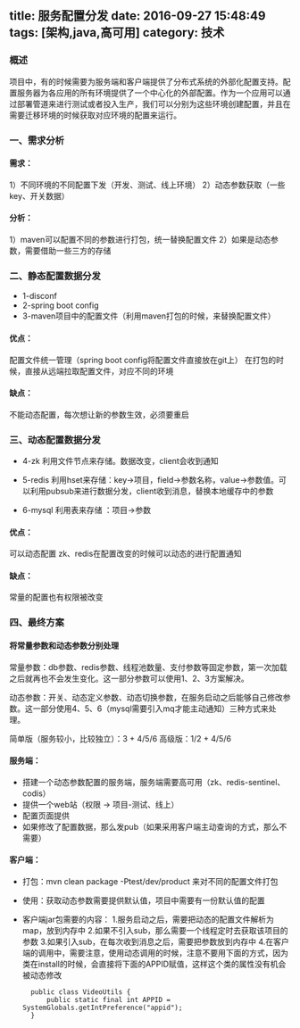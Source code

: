 title: 服务配置分发
date: 2016-09-27 15:48:49
tags: [架构,java,高可用]
category: 技术
---

### 概述

项目中，有的时候需要为服务端和客户端提供了分布式系统的外部化配置支持。配置服务器为各应用的所有环境提供了一个中心化的外部配置。作为一个应用可以通过部署管道来进行测试或者投入生产，我们可以分别为这些环境创建配置，并且在需要迁移环境的时候获取对应环境的配置来运行。


<!--more-->

### 一、需求分析
#### 需求：
1）不同环境的不同配置下发（开发、测试、线上环境）
2）动态参数获取（一些key、开关数据）

#### 分析：
1）maven可以配置不同的参数进行打包，统一替换配置文件
2）如果是动态参数，需要借助一些三方的存储

### 二、静态配置数据分发

* 1-disconf
* 2-spring boot config
* 3-maven项目中的配置文件（利用maven打包的时候，来替换配置文件）

#### 优点：
配置文件统一管理（spring boot config将配置文件直接放在git上）
在打包的时候，直接从远端拉取配置文件，对应不同的环境

#### 缺点：
不能动态配置，每次想让新的参数生效，必须要重启

### 三、动态配置数据分发

* 4-zk
利用文件节点来存储。数据改变，client会收到通知

* 5-redis
利用hset来存储：key->项目，field->参数名称，value->参数值。可以利用pubsub来进行数据分发，client收到消息，替换本地缓存中的参数

* 6-mysql
利用表来存储 ：项目->参数

#### 优点：
可以动态配置
zk、redis在配置改变的时候可以动态的进行配置通知

#### 缺点：
常量的配置也有权限被改变

### 四、最终方案

#### 将常量参数和动态参数分别处理

常量参数：db参数、redis参数、线程池数量、支付参数等固定参数，第一次加载之后就再也不会发生变化。这一部分参数可以使用1、2、3方案解决。

动态参数：开关、动态定义参数、动态切换参数，在服务启动之后能够自己修改参数。这一部分使用4、5、6（mysql需要引入mq才能主动通知）三种方式来处理。

简单版（服务较小，比较独立）：3 + 4/5/6
高级版：1/2 + 4/5/6

#### 服务端：
* 搭建一个动态参数配置的服务端，服务端需要高可用（zk、redis-sentinel、codis）
* 提供一个web站（权限 -> 项目-测试、线上）
* 配置页面提供
* 如果修改了配置数据，那么发pub（如果采用客户端主动查询的方式，那么不需要）

#### 客户端：
* 打包：mvn clean package -Ptest/dev/product 来对不同的配置文件打包
* 使用：获取动态参数需要提供默认值，项目中需要有一份默认值的配置
* 客户端jar包需要的内容：
	1.服务启动之后，需要把动态的配置文件解析为map，放到内存中
	2.如果不引入sub，那么需要一个线程定时去获取该项目的参数
	3.如果引入sub，在每次收到消息之后，需要把参数放到内存中
	4.在客户端的调用中，需要注意，使用动态调用的时候，注意不要用下面的方式，因为类在install的时候，会直接将下面的APPID赋值，这样这个类的属性没有机会被动态修改

		public class VideoUtils {
		    public static final int APPID = SystemGlobals.getIntPreference("appid");
		}




